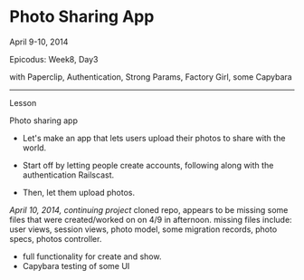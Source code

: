 Photo Sharing App
======================

April 9-10, 2014

Epicodus: Week8, Day3

with Paperclip, Authentication, Strong Params, Factory Girl, some Capybara

**********************
Lesson

Photo sharing app

* Let's make an app that lets users upload their photos to share with the world.

* Start off by letting people create accounts, following along with the authentication Railscast.

* Then, let them upload photos.


*April 10, 2014, continuing project*
cloned repo, appears to be missing some files that were created/worked on on 4/9 in afternoon.  missing files include: user views, session views, photo model, some migration records, photo specs, photos controller.

* full functionality for create and show.
* Capybara testing of some UI

